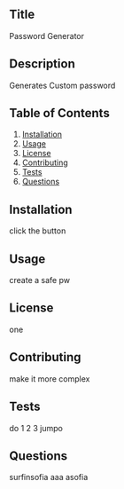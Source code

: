 
  ## Title
  Password Generator
  
  ## Description
  Generates Custom password

  ## Table of Contents
  1. [Installation](#Installation)
  2. [Usage](#Usage)
  3. [License](#License)
  4. [Contributing](#Contributing)
  5. [Tests](#Tests)
  6. [Questions](#Questions)

  ## Installation
  click the button

  ## Usage
  create a safe pw

  ## License
  one

  ## Contributing
  make it more complex

  ## Tests
  do 1 2 3 jumpo

  ## Questions
  surfinsofia
  aaa
  asofia
  
  